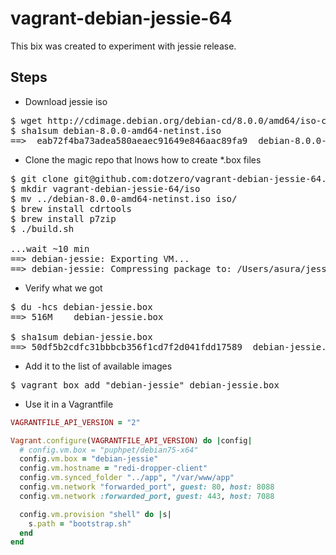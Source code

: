 # vagrant-debian-jessie-64

This bix was created to experiment with jessie release.

## Steps

* Download jessie iso
<pre>
$ wget http://cdimage.debian.org/debian-cd/8.0.0/amd64/iso-cd/debian-8.0.0-amd64-netinst.iso
$ sha1sum debian-8.0.0-amd64-netinst.iso
==>  eab72f4ba73adea580aeaec91649e846aac89fa9  debian-8.0.0-amd64-netinst.iso
</pre>

* Clone the magic repo that lnows how to create *.box files
<pre>
$ git clone git@github.com:dotzero/vagrant-debian-jessie-64.git
$ mkdir vagrant-debian-jessie-64/iso
$ mv ../debian-8.0.0-amd64-netinst.iso iso/
$ brew install cdrtools
$ brew install p7zip
$ ./build.sh

...wait ~10 min
==> debian-jessie: Exporting VM...
==> debian-jessie: Compressing package to: /Users/asura/jessie/vagrant-debian-jessie-64/debian-jessie.box
</pre>

* Verify what we got
<pre>
$ du -hcs debian-jessie.box
==> 516M    debian-jessie.box

$ sha1sum debian-jessie.box
==> 50df5b2cdfc31bbbcb356f1cd7f2d041fdd17589  debian-jessie.box
</pre>

* Add it to the list of available images
<pre>
$ vagrant box add "debian-jessie" debian-jessie.box
</pre>

* Use it in a Vagrantfile

```ruby
VAGRANTFILE_API_VERSION = "2"

Vagrant.configure(VAGRANTFILE_API_VERSION) do |config|
  # config.vm.box = "puphpet/debian75-x64"
  config.vm.box = "debian-jessie"
  config.vm.hostname = "redi-dropper-client"
  config.vm.synced_folder "../app", "/var/www/app"
  config.vm.network "forwarded_port", guest: 80, host: 8088
  config.vm.network :forwarded_port, guest: 443, host: 7088

  config.vm.provision "shell" do |s|
    s.path = "bootstrap.sh"
  end
end
```

